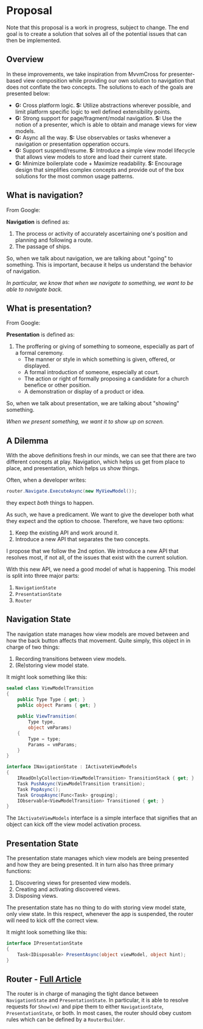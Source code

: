 # Proposal

Note that this proposal is a work in progress, subject to change. The end goal is to create a solution that solves all of the potential issues that can then be implemented.

## Overview

In these improvements, we take inspiration from MvvmCross for presenter-based view composition while providing our own solution to navigation that does not conflate the two concepts. The solutions to each of the goals are presented below:

- **G:** Cross platform logic. **S:** Utilize abstractions wherever possible, and limit platform specific logic to well defined extensibility points.
- **G:** Strong support for page/fragment/modal navigation. **S:** Use the notion of a presenter, which is able to obtain and manage views for view models.
- **G:** Async all the way. **S:** Use observables or tasks whenever a navigation or presentation opperation occurs.
- **G:** Support suspend/resume. **S:** Introduce a simple view model lifecycle that allows view models to store and load their current state.
- **G:** Minimize boilerplate code + Maximize readability. **S:** Encourage design that simplifies complex concepts and provide out of the box solutions for the most common usage patterns.

## What is navigation?

From Google:

**Navigation** is defined as:

1.  The process or activity of accurately ascertaining one's position and planning and following a route.
2.  The passage of ships.

So, when we talk about navigation, we are talking about "going" to something. This is important, because it helps us understand the behavior of navigation. 

*In particular, we know that when we navigate to something, we want to be able to navigate back.*

## What is presentation?

From Google:

**Presentation** is defined as:

1. The proffering or giving of something to someone, especially as part of a formal ceremony.
	- The manner or style in which something is given, offered, or displayed.
	- A formal introduction of someone, especially at court.
	- The action or right of formally proposing a candidate for a church benefice or other position.
	- A demonstration or display of a product or idea.

So, when we talk about presentation, we are talking about "showing" something. 

*When we present something, we want it to show up on screen.*

## A Dilemma

With the above definitions fresh in our minds, we can see that there are two different concepts at play. Navigation, which helps us get from place to place, and presentation, which helps us show things.

Often, when a developer writes:

```csharp
router.Navigate.ExecuteAsync(new MyViewModel());
```

they expect *both* things to happen.

As such, we have a predicament. We want to give the developer both what they expect and the option to choose. Therefore, we have two options:

1. Keep the existing API and work around it.
2. Introduce a new API that separates the two concepts.

I propose that we follow the 2nd option. We introduce a new API that resolves most, if not all, of the issues that exist with the current solution.

With this new API, we need a good model of what is happening. This model is split into three major parts:

1. `NavigationState`
2. `PresentationState`
3. `Router`

## Navigation State

The navigation state manages how view models are moved between and how the back button affects that movement. Quite simply, this object in in charge of two things:

1. Recording transitions between view models.
2. (Re)storing view model state.

It might look something like this:

```csharp
sealed class ViewModelTransition 
{
	public Type Type { get; }
	public object Params { get; }
	    
    public ViewTransition(
	    Type type, 
	    object vmParams)
    {
        Type = type;
		Params = vmParams;
    }
}

interface INavigationState : IActivateViewModels
{
	IReadOnlyCollection<ViewModelTransition> TransitionStack { get; }
	Task PushAsync(ViewModelTransition transition);
	Task PopAsync();
	Task GroupAsync(Func<Task> grouping);
	IObservable<ViewModelTransition> Transitioned { get; }
}
```

The `IActivateViewModels` interface is a simple interface that signifies that an object can kick off the view model activation process.

## Presentation State

The presentation state manages which view models are being presented and how they are being presented.
It in turn also has three primary functions:

1. Discovering views for presented view models.
2. Creating and activating discovered views.
3. Disposing views.

The presentation state has no thing to do with storing view model state, only view state. 
In this respect, whenever the app is suspended, the router will need to kick off the correct view.

It might look something like this:

```csharp
interface IPresentationState
{
	Task<IDisposable> PresentAsync(object viewModel, object hint);
}
```

## Router - [Full Article](./router.md)
The router is in charge of managing the tight dance between `NavigationState` and `PresentationState`. In particular, it is able to resolve requests for `Show(vm)` and pipe them to either `NavigationState`, `PresentationState`, or both. In most cases, the router should obey custom rules which can be defined by a `RouterBuilder`.
